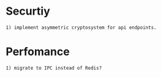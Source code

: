 # Securtiy
    1) implement asymmetric cryptosystem for api endpoints.

# Perfomance
    1) migrate to IPC instead of Redis?